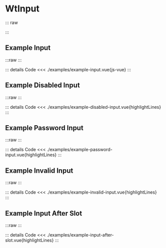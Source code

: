 <script setup>
import Docs from './wt-input-docs.vue';
import ExampleInput from './examples/example-input.vue';
import ExampleDisabledInput from './examples/example-disabled-input.vue';
import ExampleInvalidInput from './examples/example-invalid-input.vue';
import ExampleInputAfterSlot from './examples/example-input-after-slot.vue';
import ExamplePasswordInput from './examples/example-password-input.vue';
</script>

# WtInput

::: raw

<Docs />
:::

## Example Input

:::raw
<ExampleInput />
:::

::: details Code
<<< ./examples/example-input.vue{js-vue}
:::

## Example Disabled Input

:::raw
<ExampleDisabledInput />
:::

::: details Code
<<< ./examples/example-disabled-input.vue{highlightLines}
:::

## Example Password Input

:::raw
<ExamplePasswordInput />
:::

::: details Code
<<< ./examples/example-password-input.vue{highlightLines}
:::

## Example Invalid Input

:::raw
<ExampleInvalidInput />
:::

::: details Code
<<< ./examples/example-invalid-input.vue{highlightLines}
:::

## Example Input After Slot

:::raw
<ExampleInputAfterSlot />
:::

::: details Code
<<< ./examples/example-input-after-slot.vue{highlightLines}
:::
